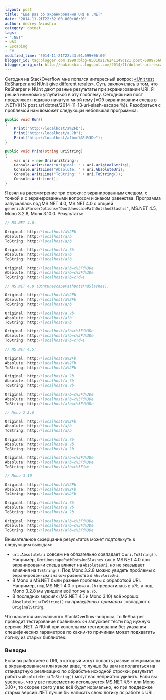```yaml
---
layout: post
title: "Ещё раз об экранировании URI в .NET"
date: '2014-11-21T22:32:00.000+06:00'
author: Andrey Akinshin
category: dotnet
tags:
- ".NET"
- URI
- Escaping
- C#
modified_time: '2014-11-21T22:43:01.699+06:00'
blogger_id: tag:blogger.com,1999:blog-8501021762411496121.post-6099756098875806923
blogger_orig_url: http://aakinshin.blogspot.com/2014/11/dotnet-uri-escaping-2.html
---
```


Сегодня на StackOverflow мне попался интересный вопрос: [«Unit test ReSharper and NUnit give different results»](http://stackoverflow.com/q/27062562/184842). Суть заключалась в том, что ReSharper и NUnit дают разные результаты при экранировании URI. Я решил немножко углубиться в эту проблему. Сегодняшний пост продолжает недавно начатую мной тему [«Об экранировании слеша в .NET»]({% post_url dotnet/2014-11-13-uri-slash-escape %}). Разобраться с проблемой нам поможет следующая небольшая программка:

~~~ cs
public void Run()
{
    Print("http://localhost/a%2Fb");
    Print("http://localhost/a.?b");
    Print("http://localhost/a?b=c%3Fd%3De");
}

public void Print(string uriString)
{
    var uri = new Uri(uriString);
    Console.WriteLine("Original: " + uri.OriginalString);
    Console.WriteLine("Absolute: " + uri.AbsoluteUri);
    Console.WriteLine("ToString: " + uri.ToString());
    Console.WriteLine();
}
~~~
<!--more-->

Я взял на рассмотрение три строки: с экранированным слешом, с точкой и с экранированными вопросом и знаком равенства. Программа запускалась под MS.NET 4.0, MS.NET 4.0 с опцией `genericUriParserOptions="DontUnescapePathDotsAndSlashes"`, MS.NET 4.5, Mono 3.2.8, Mono 3.10.0. Результаты:

~~~ cs
// MS.NET 4.0:

Original: http://localhost/a%2Fb
Absolute: http://localhost/a/b
ToString: http://localhost/a/b

Original: http://localhost/a.?b
Absolute: http://localhost/a?b
ToString: http://localhost/a?b

Original: http://localhost/a?b=c%3Fd%3De
Absolute: http://localhost/a?b=c%3Fd%3De
ToString: http://localhost/a?b=c?d=e

// MS.NET 4.0 (DontUnescapePathDotsAndSlashes):

Original: http://localhost/a%2Fb
Absolute: http://localhost/a%2Fb
ToString: http://localhost/a/b

Original: http://localhost/a.?b
Absolute: http://localhost/a?b
ToString: http://localhost/a?b

Original: http://localhost/a?b=c%3Fd%3De
Absolute: http://localhost/a?b=c%3Fd%3De
ToString: http://localhost/a?b=c?d=e

// MS.NET 4.5:

Original: http://localhost/a%2Fb
Absolute: http://localhost/a%2Fb
ToString: http://localhost/a%2Fb

Original: http://localhost/a.?b
Absolute: http://localhost/a.?b
ToString: http://localhost/a.?b

Original: http://localhost/a?b=c%3Fd%3De
Absolute: http://localhost/a?b=c%3Fd%3De
ToString: http://localhost/a?b=c%3Fd%3De

// Mono 3.2.8

Original: http://localhost/a%2Fb
Absolute: http://localhost/a/b
ToString: http://localhost/a/b

Original: http://localhost/a.?b
Absolute: http://localhost/a.?b
ToString: http://localhost/a.?b

Original: http://localhost/a?b=c%3Fd%3De
Absolute: http://localhost/a?b=c%3Fd%3De
ToString: http://localhost/a?b=c%3Fd=e

// Mono 3.10

Original: http://localhost/a%2Fb
Absolute: http://localhost/a%2Fb
ToString: http://localhost/a%2Fb

Original: http://localhost/a.?b
Absolute: http://localhost/a.?b
ToString: http://localhost/a.?b

Original: http://localhost/a?b=c%3Fd%3De
Absolute: http://localhost/a?b=c%3Fd%3De
ToString: http://localhost/a?b=c%3Fd%3De
~~~

Внимательное созерцание результатов может подтолкнуть к следующим выводам:

* `uri.AbsoluteUri` совсем не обязательно совпадает с `uri.ToString()`. Например, `DontUnescapePathDotsAndSlashes` хак в MS.NET 4.0 при экранировании слеша влияет на `AbsoluteUri`, но не оказывает влияния на `ToString()`. Под Mono 3.2.8 можно увидеть проблемы с экранированным знаком равенства в `AbsoluteUri`.
* В Mono и MS.NET были разные проблемы с обработкой URI. Например, под MS.NET 4.0 строка `a.?b` превратилась в `a?b`, а под Mono 3.2.8 мы увидели всё тот же `a.?b`.
* В последних версиях (MS.NET 4.5 и Mono 3.10) всё хорошо: `AbsoluteUri` и `ToString()` на *приведённых примерах* совпадают с `OriginalString`.

Что касается изначального StackOverflow-вопроса, то ReSharper проводит тестирование правильно: он запускает тесты под нужную версию .NET. А NUnit при консольном тестировании без указания специфических параметров по каким-то причинам может подхватить логику из старых библиотек.

### Выводы

Если вы работаете с URI, в который могут попасть разные спецсимволы в экранированном или явном виде, то лучше бы вам не полагаться на стандартную реализацию по обработке исходной строчки: результат работы `AbsoluteUri` и `ToString()`	могут вас неприятно удивить. Если вы уверены, что у вас повсеместно используется MS.NET 4.5+ или Mono 3.10+, то скорее всего у вас всё будет нормально, но при поддержке старых версий .NET лучше бы написать свою логику по работе с URI.